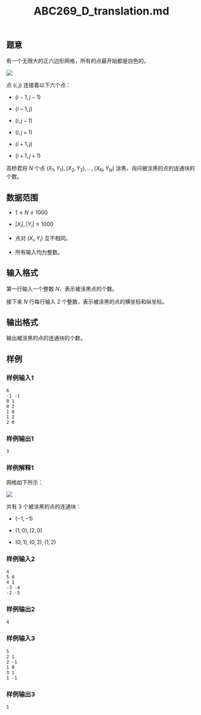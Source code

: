 ﻿---
title: "ABC269_D_translation.md"
tags: []
author: ""
created: ""
---

## 题意

有一个无限大的正六边形网格，所有的点最开始都是白色的。

![](https://img.atcoder.jp/abc269/b61b1e0469588c61352a7fa7f7865351.png)

点 $(i,j)$ 连接着以下六个点：

- $(i-1,j-1)$

- $(i-1,j)$

- $(i,j-1)$

- $(i,j+1)$

- $(i+1,j)$

- $(i+1,j+1)$

高桥君将 $N$ 个点 $(X_1,Y_1),(X_2,Y_2),\dots,(X_N,Y_N)$ 涂黑，询问被涂黑的点的连通块的个数。

## 数据范围

- $1 \leq N \leq 1000$

- $|X_i|,|Y_i| \leq 1000$

- 点对 $(X_i,Y_i)$ 互不相同。

- 所有输入均为整数。

## 输入格式

第一行输入一个整数 $N$，表示被涂黑点的个数。

接下来 $N$ 行每行输入 $2$ 个整数，表示被涂黑的点的横坐标和纵坐标。

## 输出格式

输出被涂黑的点的连通块的个数。

## 样例

### 样例输入1

```
6
-1 -1
0 1
0 2
1 0
1 2
2 0
```

### 样例输出1

```
3
```

### 样例解释1

网格如下所示：

![](https://img.atcoder.jp/abc269/865747dac44d93b150ecbed462ac4ef3.png)

共有 $3$ 个被涂黑的点的连通块：

- $(-1,-1)$

- $(1,0),(2,0)$

- $(0,1),(0,2),(1,2)$

### 样例输入2

```
4
5 0
4 1
-3 -4
-2 -5
```

### 样例输出2

```
4
```

### 样例输入3

```
5
2 1
2 -1
1 0
3 1
1 -1
```

### 样例输出3

```
1
```

